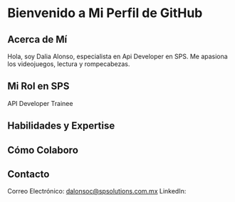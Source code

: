 # Bienvenido a Mi Perfil de GitHub

## Acerca de Mí
Hola, soy Dalia Alonso, especialista en Api Developer en SPS. Me apasiona los videojuegos, lectura y rompecabezas.

## Mi Rol en SPS
API Developer Trainee 

## Habilidades y Expertise


## Cómo Colaboro


## Contacto
Correo Electrónico: dalonsoc@spsolutions.com.mx
LinkedIn: 
